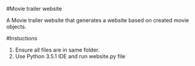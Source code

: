 #Movie trailer website

A Movie trailer website that generates a website based on created movie objects.

#Instuctions
1. Ensure all files are in same folder.
2. Use Python 3.5.1 IDE and run website.py file
